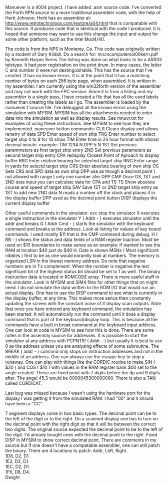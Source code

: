 Manuever is a 4004 project. 
I have added .asm source code.
I've converted the Forth RPN source to a more traditional assembler code, with the help of Herb Johnson. Herb has an
assembler at: http://www.retrotechnology.com/restore/a04.html that is compatable with this source. It produces code that
is identical with the code I produced. 
It is hoped that someone may want to use this change the input and output for some other platform, such as the 
Intel Mod4/40. 

The code is from the NPS in Monterey, Ca. This code was originally written by a student of Gary Kildall. 
Do a search for:
  microcomputersol00kern.pdf  by Kenneth Harper Kerns
The listing was done on what looks to be a ASR33 teletype. It had poor registration on the print drum. 
In many cases, the letter C and number 0 were not destinguishable. This has the source that I've created. 
It has no known errors. It is at the point that it has a matching number of bytes on each 256 byte page, 
when assembled. It is written in my assembler. I am currently using the win32forth version of the assembler 
and may not work with the FPC version. Since it is from a listing and my assembler is a single pass, 
I have created a file that has all the used labels rather than creating the labels as I go. 
The assembler is loaded by the manuever.f source file. 
I've debugged all the known errors using the simulation with MYSIM.
MYSIM has all the attachments needed to enter data into the simulation as well as display results.
See mnuvr.txt for examples of using these instructions. See MYSIM to see how they are implemented.
maneuver button commands:
CLR  Clears display and allows renetry of data
SPD  Enter speed of own ship
TRG  Enter number to select target ship 0 to 9 for 10 ships
TIM  Enter time in 24 hour format  with otional decimal minute. example: TIM 1234 N DPP 5 N
1ST  Set previous parammeters as first target ship entry
2ND  Set previous parameters as second target ship entry
CPA  redisplay Closest Point of Aproach to display buffer
BRG  Enter relative bearing for selected target ship
RNG  Enter range in yards for selectd target ship
CRS  Enter absolute bearing of own ship
OS   Sets CRS and SPD data as own ship
DPP  use as though a decimal point ( not allowed with range ) only one number afer DPP
CMP  Once OS, 1ST and 2ND data input you can calculate data for CPA and TS
TS   Show absolute course and speed of target ship
SAV  Save 1ST or 2ND target ship entry as 1ST to add new 2ND data
N    reads a number off the stack and places it in the display buffer
DPP  used as the decimal point button
DISP displays the current display buffer

Other useful commands in the simulator.
 esc stop the simulator
 X executes a single instruction in the simulator
 Y ( Addr - ) executes simulator until the addr and breaks
 G ( Addr Cmd - ) starts the simulator with the keyboard command and breaks at the address. Look at listing for values of key
      board commands. I used mostly $11 that is the CMP command during debug.
 H ( RB - ) shows the status and data feilds of a RAM register loaction. Must be used on $10 boundaries to make sense as an 
            example:
            If wanted to see the RAM at location $40 just do $40 H. Data is shown MSNs ( Most significant nibbles ) first to
            be as one would noramlly look at numbers. The memory is organized LSN in the lowest memory address.
            Do note that nagative numbers are in 1's complement. When the number is negative the lest significant bit of
            the highest status bit should be set to 1 as well. 
 The binary instruction data is located in ROMCODE array.
 There is more useful stuff in the simulator. Look in MYSIM and SIM4 files for other things that on might need. I do not
 simulate the data written to the ROM I/O that would run an actual display. One has to use the DISP command to see what is
 currently in the display buffer, at any time. This makes more sence then constantly updating the screen with the constant
 noise of it display scan outputs.
Note that once you have entered any keyboard command, the emulation has been started. It will automatically run the command
until it does a display command that is part of the keyboard/display loop. This is because all the commands have a built in
break command at the keyboard input address. One can look at code in MYSIM to see how this is done. There are some notes
in the assembly source for addresses. It is possible to start the simulator at any address with PCPNTR! ( Addr - ) but
usually it is best to use 0 as the address unless you are analysing effects of some subroutine. The BREAK ( addr - ) commnd
only stops on instruction addresses and not in the middle of an address. One can always use the escape key to stop a runaway.
One can play with things like the CORDIC routine to make SIN ( $20 ) and COS ( $10 ) with values in the RAM register 
bank $00 set to the angle created. These are fixed point with 7 digits before the dp and 9 digits after. The angel 45.3 would
be 0000045300000000. There is also a TAN called CORDICAT.

Last bug was missed because I wasn't using the hardware port for the display I was getting it from the simulated RAM.
I had "00" and it should have been a "CC".

7 segment displays come in two basic types. The decimal point can be to the left of the digit or to the right. On a scanned
display one has to turn on the decimal point with the right digit so that it will be between the correct two digits.
The original source expected the decimal point to be to the left of the digit. I'd already bought ones with the decimal
point to the right. Fixed DISP in MYSIM to show correct decimal point.
There are comments in my source but if one doesn't have a compatable assembler, one can still patch the binary.
There are 4 locations to patch:
Addr, Left, Right.   
1D8, D2, D1.   
1E2, D2, D1.   
1EC, D2, D1.   
1F6, D8, D4.      
Dwight
